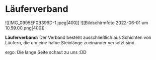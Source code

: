 # Läuferverband

![[IMG_0995EF0B399D-1.jpeg|400]]
![[Bildschirmfoto 2022-06-01 um 10.59.00.png|400]]

**Läuferverband:** Der Verband besteht ausschließlich aus Schichten von Läufern, die um eine halbe Steinlänge zueinander versetzt sind.

ergo: Die lange Seite schaut zu uns :DD